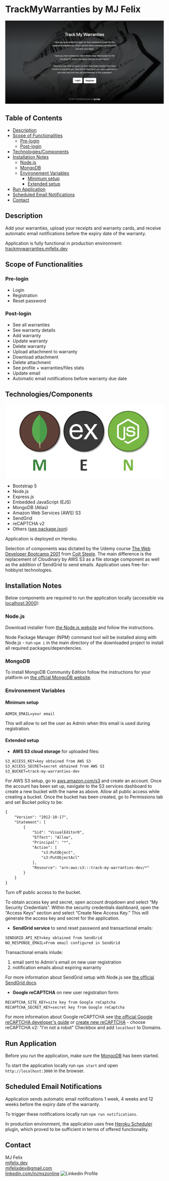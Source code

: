 # TrackMyWarranties by MJ Felix

![TrackMyWarranties by MJ Felix](./public/images/screenshot.jpg)

## Table of Contents

- [Description](#description)
- [Scope of Functionalities](#scope-of-functionalities)
  - [Pre-login](#pre-login)
  - [Post-login](#post-login)
- [Technologies/Components](#technologiescomponents)
- [Installation Notes](#installation-notes)
  - [Node.js](#nodejs)
  - [MongoDB](#mongodb)
  - [Environement Variables](#environement-variables)
    - [Minimum setup](#minimum-setup)
    - [Extended setup](#extended-setup)
- [Run Application](#run-application)
- [Scheduled Email Notifications](#scheduled-email-notifications)
- [Contact](#contact)

## Description

Add your warranties, upload your receipts and warranty cards, and receive automatic email notifications before the expiry date of the warranty.

Application is fully functional in production environment: [trackmywarranties.mjfelix.dev](https://trackmywarranties.mjfelix.dev)

## Scope of Functionalities

### Pre-login

- Login
- Registration
- Reset password

### Post-login

- See all warranties
- See warranty details
- Add warranty
- Update warranty
- Delete warranty
- Upload attachment to warranty
- Download attachment
- Delete attachment
- See profile + warranties/files stats
- Update email
- Automatic email notifications before warranty due date

## Technologies/Components

![MEN stack](./public/images/men-stack.png)

- Bootstrap 5
- Node.js
- Express.js
- Embedded JavaScript (EJS)
- MongoDB (Atlas)
- Amazon Web Services (AWS) S3
- SendGrid
- reCAPTCHA v2
- Others ([see package.json](https://github.com/mj-felix/track-my-warranties/blob/main/package.json))

Application is deployed on Heroku.

Selection of components was dictated by the Udemy course [The Web Developer Bootcamp 2001](https://www.udemy.com/course/the-web-developer-bootcamp/) from [Colt Steele](https://www.youtube.com/channel/UCrqAGUPPMOdo0jfQ6grikZw). The main difference is the replacement of Cloudinary by AWS S3 as a file storage component as well as the addition of SendGrid to send emails. Application uses free-for-hobbyist technologies.

## Installation Notes

Below components are required to run the application locally (accessible via [localhost:3000](http://localhost:3000/)):

### Node.js

Download installer from [the Node.js website](https://nodejs.org/en/download/) and follow the instructions.

Node Package Manager (NPM) command tool will be installed along with Node.js - run `npm i` in the main directory of the downloaded project to install all required packages/dependencies.

### MongoDB

To install MongoDB Community Edition follow the instructions for your platform on [the offcial MongoDB website](https://docs.mongodb.com/manual/administration/install-community/).

### Environement Variables

#### Minimum setup

```
ADMIN_EMAIL=your email
```

This will allow to set the user as Admin when this email is used during registration.

#### Extended setup

- **AWS S3 cloud storage** for uploaded files:

```
S3_ACCESS_KEY=key obtained from AWS S3
S3_ACCESS_SECRET=secret obtained from AWS S3
S3_BUCKET=track-my-warranties-dev
```

For AWS S3 setup, go to [aws.amazon.com/s3](https://aws.amazon.com/s3/) and create an account. Once the account has been set up, navigate to the S3 services dashboard to create a new bucket with the name as above. Allow all public access while creating a bucket. Once the bucket has been created, go to Permissions tab and set Bucket policy to be:

```
{
    "Version": "2012-10-17",
    "Statement": [
        {
            "Sid": "VisualEditor0",
            "Effect": "Allow",
            "Principal": "*",
            "Action": [
                "s3:PutObject",
                "s3:PutObjectAcl"
            ],
            "Resource": "arn:aws:s3:::track-my-warranties-dev/*"
        }
    ]
}
```

Turn off public access to the bucket.

To obtain access key and secret, open account dropdown and select “My Security Credentials”. Within the security credentials dashboard, open the “Access Keys” section and select “Create New Access Key.” This will generate the access key and secret for the application.

- **SendGrid service** to send reset password and transactional emails:

```
SENDGRID_API_KEY=key obtained from SendGrid
NO_RESPONSE_EMAIL=From email configured in SendGrid
```

Transactional emails inlude:

1. email sent to Admin's email on new user registration
2. notification emails about expiring warranty

For more information about SendGrid setup with Node.js see [the official SendGrid docs](https://sendgrid.com/docs/for-developers/sending-email/quickstart-nodejs/).

- **Google reCAPTCHA** on new user registration form:

```
RECAPTCHA_SITE_KEY=site key from Google reCaptcha
RECAPTCHA_SECRET_KEY=secret key from Google reCaptcha
```

For more information about Google reCAPTCHA see [the official Google reCAPTCHA developer's guide](https://developers.google.com/recaptcha/intro) or [create new reCAPTCHA](https://www.google.com/recaptcha/admin/create) - choose reCAPTCHA v2: "I'm not a robot" Checkbox and add `localhost` to Domains.

## Run Application

Before you run the application, make sure the [MongoDB](#mongodb) has been started.

To start the application locally run `npm start` and open `http://localhost:3000` in the browser.

## Scheduled Email Notifications

Application sends automatic email notifications 1 week, 4 weeks and 12 weeks before the expiry date of the warranty.

To trigger these notifications locally run `npm run notifications`.

In production environment, the application uses free [Heroku Scheduler](https://devcenter.heroku.com/articles/scheduler) plugin, which proved to be sufficient in terms of offered functionality.

## Contact

MJ Felix<br>
[mjfelix.dev](https://mjfelix.dev)<br>
mjfelixdev@gmail.com<br>
[linkedin.com/in/mszonline](https://www.linkedin.com/in/mjfelix/) ![Linkedin Profile](https://i.stack.imgur.com/gVE0j.png)
